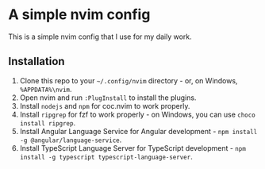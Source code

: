 # A simple nvim config

This is a simple nvim config that I use for my daily work.

## Installation

1. Clone this repo to your `~/.config/nvim` directory - or, on Windows, `%APPDATA%\nvim`.
2. Open nvim and run `:PlugInstall` to install the plugins.
3. Install `nodejs` and `npm` for coc.nvim to work properly.
4. Install `ripgrep` for fzf to work properly - on Windows, you can use `choco install ripgrep`.
5. Install Angular Language Service for Angular development - `npm install -g @angular/language-service`.
6. Install TypeScript Language Server for TypeScript development - `npm install -g typescript typescript-language-server`.
